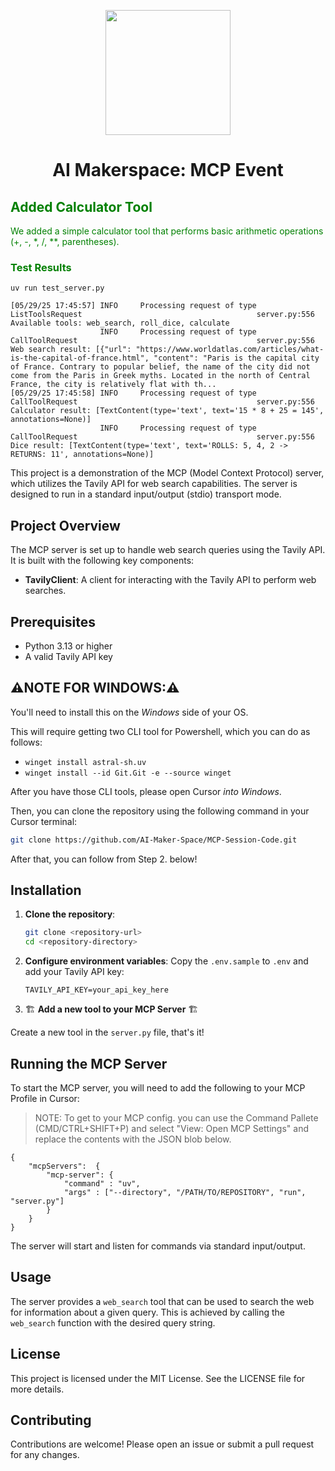<p align = "center" draggable=”false” ><img src="https://github.com/AI-Maker-Space/LLM-Dev-101/assets/37101144/d1343317-fa2f-41e1-8af1-1dbb18399719" 
     width="200px"
     height="auto"/>
</p>

## <h1 align="center" id="heading">AI Makerspace: MCP Event</h1>

## <span style="color:green"> Added Calculator Tool

<span style="color:green">We added a simple calculator tool that performs basic arithmetic operations (+, -, *, /, **, parentheses).

### <span style="color:green"> Test Results
```
uv run test_server.py

[05/29/25 17:45:57] INFO     Processing request of type ListToolsRequest                                       server.py:556
Available tools: web_search, roll_dice, calculate
                    INFO     Processing request of type CallToolRequest                                        server.py:556
Web search result: [{"url": "https://www.worldatlas.com/articles/what-is-the-capital-of-france.html", "content": "Paris is the capital city of France. Contrary to popular belief, the name of the city did not come from the Paris in Greek myths. Located in the north of Central France, the city is relatively flat with th...
[05/29/25 17:45:58] INFO     Processing request of type CallToolRequest                                        server.py:556
Calculator result: [TextContent(type='text', text='15 * 8 + 25 = 145', annotations=None)]
                    INFO     Processing request of type CallToolRequest                                        server.py:556
Dice result: [TextContent(type='text', text='ROLLS: 5, 4, 2 -> RETURNS: 11', annotations=None)]
```


This project is a demonstration of the MCP (Model Context Protocol) server, which utilizes the Tavily API for web search capabilities. The server is designed to run in a standard input/output (stdio) transport mode.

## Project Overview

The MCP server is set up to handle web search queries using the Tavily API. It is built with the following key components:

- **TavilyClient**: A client for interacting with the Tavily API to perform web searches.

## Prerequisites

- Python 3.13 or higher
- A valid Tavily API key

## ⚠️NOTE FOR WINDOWS:⚠️

You'll need to install this on the *Windows* side of your OS. 

This will require getting two CLI tool for Powershell, which you can do as follows:

- `winget install astral-sh.uv`
- `winget install --id Git.Git -e --source winget`

After you have those CLI tools, please open Cursor *into Windows*.

Then, you can clone the repository using the following command in your Cursor terminal:

```bash
git clone https://github.com/AI-Maker-Space/MCP-Session-Code.git
```

After that, you can follow from Step 2. below!

## Installation

1. **Clone the repository**:
   ```bash
   git clone <repository-url>
   cd <repository-directory>
   ```

2. **Configure environment variables**:
Copy the `.env.sample` to `.env` and add your Tavily API key:
   ```
   TAVILY_API_KEY=your_api_key_here
   ```

3. 🏗️ **Add a new tool to your MCP Server** 🏗️

Create a new tool in the `server.py` file, that's it!

## Running the MCP Server

To start the MCP server, you will need to add the following to your MCP Profile in Cursor:

> NOTE: To get to your MCP config. you can use the Command Pallete (CMD/CTRL+SHIFT+P) and select "View: Open MCP Settings" and replace the contents with the JSON blob below.

```
{
    "mcpServers":  {
        "mcp-server": {
            "command" : "uv",
            "args" : ["--directory", "/PATH/TO/REPOSITORY", "run", "server.py"]
        }
    }
}
```

The server will start and listen for commands via standard input/output.

## Usage

The server provides a `web_search` tool that can be used to search the web for information about a given query. This is achieved by calling the `web_search` function with the desired query string.

## License

This project is licensed under the MIT License. See the LICENSE file for more details.

## Contributing

Contributions are welcome! Please open an issue or submit a pull request for any changes.


